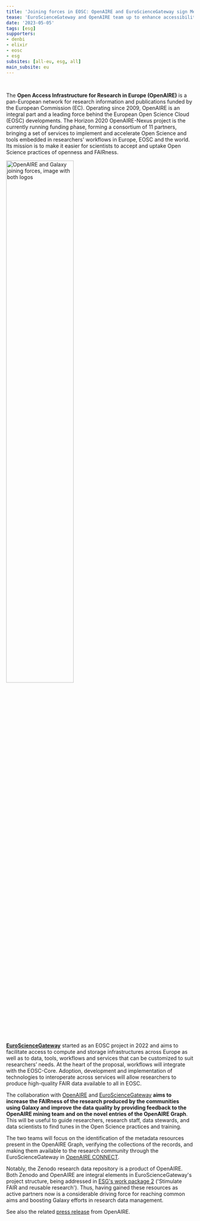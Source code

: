 ```yaml
---
title: 'Joining forces in EOSC: OpenAIRE and EuroScienceGateway sign Memorandum of Understanding'
tease: 'EuroScienceGateway and OpenAIRE team up to enhance accessibility and FAIRness of scientific data from the Galaxy project.'
date: '2023-05-05'
tags: [esg]
supporters:
- denbi
- elixir
- eosc
- esg
subsites: [all-eu, esg, all]
main_subsite: eu
---
```


</br>

The **Open Access Infrastructure for Research in Europe (OpenAIRE)** is a pan-European network for research information and publications funded by the European Commission (EC). Operating since 2009, OpenAIRE is an integral part and a leading force behind the European Open Science Cloud (EOSC) developments. The Horizon 2020 OpenAIRE-Nexus project is the currently running funding phase, forming a consortium of 11 partners, bringing a set of services to implement and accelerate Open Science and tools embedded in researchers' workflows in Europe, EOSC and the world. Its mission is to make it easier for scientists to accept and uptake Open Science practices of openness and FAIRness.


<div class='center'>
<a href="https://www.openaire.eu/welcoming-an-open-science-webspace-for-the-galaxy-community">
<img src="/news/2023-05-05-eosc-esg-openaire/mou-galaxy-openaire.png" alt="OpenAIRE and Galaxy joining forces, image with both logos" width="60%" /></a>
</div>

</br>

[**EuroScienceGateway**](https://galaxyproject.org/projects/esg/) started as an EOSC project in 2022 and aims to facilitate access to compute and storage infrastructures across Europe as well as to data, tools, workflows and services that can be customized to suit researchers’ needs. At the heart of the proposal, workflows will integrate with the EOSC-Core. Adoption, development and implementation of technologies to interoperate across services will allow researchers to produce high-quality FAIR data available to all in EOSC.

The collaboration with [OpenAIRE](https://www.openaire.eu) and [EuroScienceGateway](https://galaxyproject.org/projects/esg/) **aims to increase the FAIRness of the research produced by the communities using Galaxy and improve the data quality by providing feedback to the OpenAIRE mining team and on the novel entries of the OpenAIRE Graph**. This will be useful to guide researchers, research staff, data stewards, and data scientists to find tunes in the Open Science practices and training.

The two teams will focus on the identification of the metadata resources present in the OpenAIRE Graph, verifying the collections of the records, and making them available to the research community through the EuroScienceGateway in [OpenAIRE CONNECT](https://catalogue.openaire.eu/service/openaire.research_community_dashboard/overview). 

Notably, the Zenodo research data repository is a product of OpenAIRE. Both Zenodo and OpenAIRE are integral elements in EuroScienceGateway's project structure, being addressed in [ESG's work package 2](https://galaxyproject.org/projects/esg/#work-packages) ('Stimulate FAIR and reusable research'). Thus, having gained these resources as active partners now is a considerable driving force for reaching common aims and boosting Galaxy efforts in research data management.

See also the related [press release](https://www.openaire.eu/welcoming-an-open-science-webspace-for-the-galaxy-community) from OpenAIRE.
